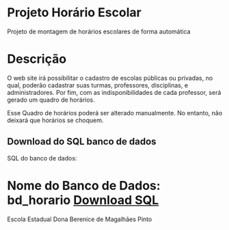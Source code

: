 # Projeto Horário Escolar
Projeto de montagem de horários escolares de forma automática

# Descrição
O web site irá possibilitar o cadastro de escolas públicas ou privadas, no qual, poderão cadastrar suas turmas, professores, disciplinas, e administradores. Por fim, com as indisponibilidades de cada professor, será gerado um quadro de horários.

Esse Quadro de horários poderá ser alterado manualmente. No entanto, não deixará que horários se choquem. 


## Download do SQL banco de dados

SQL do banco de dados:

Nome do Banco de Dados: bd_horario
[Download SQL](https://github.com/mlealprof/horario/database/escola.sql)
=========================================================================

Escola Estadual Dona Berenice de Magalhães Pinto
